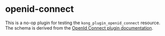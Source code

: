 # openid-connect

This is a no-op plugin for testing the `kong_plugin_openid_connect` resource. 
The schema is derived from the [OpenId Connect plugin documentation](https://docs.konghq.com/hub/kong-inc/openid-connect/).
